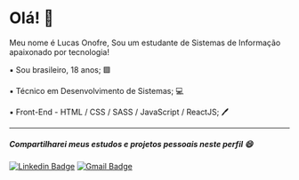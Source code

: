 # Olá! 👋

Meu nome é Lucas Onofre,
Sou um estudante de Sistemas de Informação apaixonado por tecnologia!

▪ Sou brasileiro, 18 anos; 🟩

▪ Técnico em Desenvolvimento de Sistemas; 💻

▪ Front-End - HTML / CSS / SASS / JavaScript / ReactJS; 🖊

---
 ##### Compartilharei meus estudos e projetos pessoais neste perfil 😄
[![Linkedin Badge](https://img.shields.io/badge/-Lucas%20Onofre-3C6AF5?style=flat-square&logo=Linkedin&logoColor=white&link=https://www.linkedin.com/in/lucas-onofre01/)](https://www.linkedin.com/in/lucas-onofre01/) [![Gmail Badge](https://img.shields.io/badge/-lucasxxonofre@gmail.com-3C6AF5?style=flat-square&logo=Gmail&logoColor=white&link=mailto:lucasxxonofre@gmail.com)](mailto:lucasxxonofre@gmail.com)

